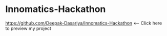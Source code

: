 # Innomatics-Hackathon

https://github.com/Deepak-Dasariya/Innomatics-Hackathon   <-- Click here to preview my project
